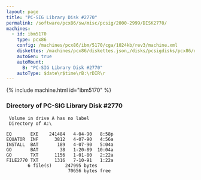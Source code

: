 ```yaml
---
layout: page
title: "PC-SIG Library Disk #2770"
permalink: /software/pcx86/sw/misc/pcsig/2000-2999/DISK2770/
machines:
  - id: ibm5170
    type: pcx86
    config: /machines/pcx86/ibm/5170/cga/1024kb/rev3/machine.xml
    diskettes: /machines/pcx86/diskettes.json,/disks/pcsigdisks/pcx86/diskettes.json
    autoGen: true
    autoMount:
      B: "PC-SIG Library Disk #2770"
    autoType: $date\r$time\rB:\rDIR\r
---
```


{% include machine.html id="ibm5170" %}

### Directory of PC-SIG Library Disk #2770

     Volume in drive A has no label
     Directory of A:\

    EQ       EXE    241484   4-04-90   8:58p
    EQUATOR  INF      3812   4-07-90   4:56a
    INSTALL  BAT       189   4-07-90   5:04a
    GO       BAT        38   1-20-89  10:04a
    GO       TXT      1156   1-01-80   2:22a
    FILE2770 TXT      1316   7-10-91   1:22a
            6 file(s)     247995 bytes
                           70656 bytes free
